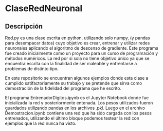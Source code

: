 # ClaseRedNeuronal

## Descripción

Red.py es una clase escrita en python, utilizando solo numpy, (y pandas para desempacar datos) cuyo objetivo es crear, entrenar y utilizar 
redes neuronales aplicando el algoritmo de descenso de gradiente.
Este programa fue creado inicialmente como un proyecto para un curso de programación
y métodos numéricos. La red por si sola no tiene objetivo único ya que se
encuentra escrita con la finalidad de ser maleable y enfrentarse a problemas de distinto
tipo.

En este repositorio se encuentran algunos ejemplos donde esta clase a cumplido 
satifactoriamente su trabajo y se pretende que sirva como demostración de la fidelidad
del programa que he escrito.

El programa EntrenadorDigitos.ipynb es el Jupyter Notebook donde fue inicializada la red y posteriormente entenada.
Los pesos utilizados fueron guardados utilizando pandas en los archivos .pkl.
Luego en el archivo Demostracion.ipynb contiene una red que ha sido cargada con los pesos entrenados,
utilizando el último bloque podemos testear la red con ejemplos que la red nunca ha visto.


